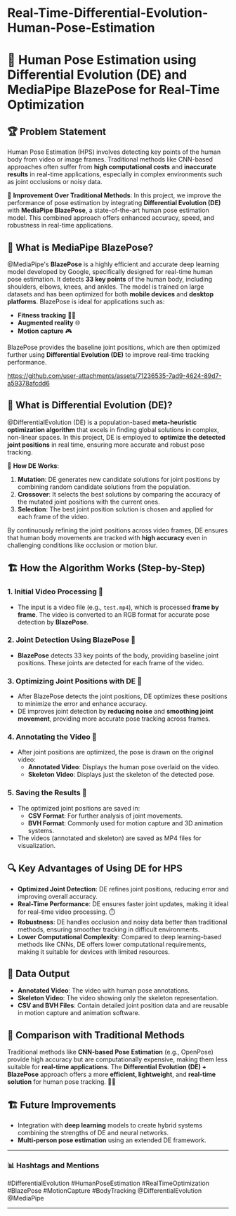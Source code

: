 # Real-Time-Differential-Evolution-Human-Pose-Estimation

# 🎯 Human Pose Estimation using Differential Evolution (DE) and MediaPipe BlazePose for Real-Time Optimization

## 🏆 Problem Statement
Human Pose Estimation (HPS) involves detecting key points of the human body from video or image frames. Traditional methods like CNN-based approaches often suffer from **high computational costs** and **inaccurate results** in real-time applications, especially in complex environments such as joint occlusions or noisy data.

🔄 **Improvement Over Traditional Methods**: In this project, we improve the performance of pose estimation by integrating **Differential Evolution (DE)** with **MediaPipe BlazePose**, a state-of-the-art human pose estimation model. This combined approach offers enhanced accuracy, speed, and robustness in real-time applications.

## 🚀 What is MediaPipe BlazePose?
@MediaPipe's **BlazePose** is a highly efficient and accurate deep learning model developed by Google, specifically designed for real-time human pose estimation. It detects **33 key points** of the human body, including shoulders, elbows, knees, and ankles. The model is trained on large datasets and has been optimized for both **mobile devices** and **desktop platforms**. BlazePose is ideal for applications such as:
- **Fitness tracking** 🏋️‍♂️
- **Augmented reality** 🌐
- **Motion capture** 🎮

BlazePose provides the baseline joint positions, which are then optimized further using **Differential Evolution (DE)** to improve real-time tracking performance.


https://github.com/user-attachments/assets/71236535-7ad9-4624-89d7-a59378afcdd6


## 🦾 What is Differential Evolution (DE)?
@DifferentialEvolution (DE) is a population-based **meta-heuristic optimization algorithm** that excels in finding global solutions in complex, non-linear spaces. In this project, DE is employed to **optimize the detected joint positions** in real time, ensuring more accurate and robust pose tracking.

🔧 **How DE Works**:
1. **Mutation**: DE generates new candidate solutions for joint positions by combining random candidate solutions from the population.
2. **Crossover**: It selects the best solutions by comparing the accuracy of the mutated joint positions with the current ones.
3. **Selection**: The best joint position solution is chosen and applied for each frame of the video.

By continuously refining the joint positions across video frames, DE ensures that human body movements are tracked with **high accuracy** even in challenging conditions like occlusion or motion blur.

## 🏗️ How the Algorithm Works (Step-by-Step)
### 1. **Initial Video Processing** 🎥
- The input is a video file (e.g., `test.mp4`), which is processed **frame by frame**. The video is converted to an RGB format for accurate pose detection by **BlazePose**.

### 2. **Joint Detection Using BlazePose** 🦾
- **BlazePose** detects 33 key points of the body, providing baseline joint positions. These joints are detected for each frame of the video.

### 3. **Optimizing Joint Positions with DE** 🔄
- After BlazePose detects the joint positions, DE optimizes these positions to minimize the error and enhance accuracy.
- DE improves joint detection by **reducing noise** and **smoothing joint movement**, providing more accurate pose tracking across frames.

### 4. **Annotating the Video** 🎯
- After joint positions are optimized, the pose is drawn on the original video:
  - **Annotated Video**: Displays the human pose overlaid on the video.
  - **Skeleton Video**: Displays just the skeleton of the detected pose.

### 5. **Saving the Results** 💾
- The optimized joint positions are saved in:
  - **CSV Format**: For further analysis of joint movements.
  - **BVH Format**: Commonly used for motion capture and 3D animation systems.
- The videos (annotated and skeleton) are saved as MP4 files for visualization.

## 🔍 Key Advantages of Using DE for HPS
- **Optimized Joint Detection**: DE refines joint positions, reducing error and improving overall accuracy.
- **Real-Time Performance**: DE ensures faster joint updates, making it ideal for real-time video processing. ⏱️
- **Robustness**: DE handles occlusion and noisy data better than traditional methods, ensuring smoother tracking in difficult environments.
- **Lower Computational Complexity**: Compared to deep learning-based methods like CNNs, DE offers lower computational requirements, making it suitable for devices with limited resources.

## 💾 Data Output
- **Annotated Video**: The video with human pose annotations.
- **Skeleton Video**: The video showing only the skeleton representation.
- **CSV and BVH Files**: Contain detailed joint position data and are reusable in motion capture and animation software.

## 🏅 Comparison with Traditional Methods
Traditional methods like **CNN-based Pose Estimation** (e.g., OpenPose) provide high accuracy but are computationally expensive, making them less suitable for **real-time applications**. The **Differential Evolution (DE) + BlazePose** approach offers a more **efficient, lightweight**, and **real-time solution** for human pose tracking. 🏃‍♂️

## 🏗️ Future Improvements
- Integration with **deep learning** models to create hybrid systems combining the strengths of DE and neural networks.
- **Multi-person pose estimation** using an extended DE framework.

---

### 📊 Hashtags and Mentions
#DifferentialEvolution #HumanPoseEstimation #RealTimeOptimization #BlazePose #MotionCapture #BodyTracking @DifferentialEvolution @MediaPipe

---



